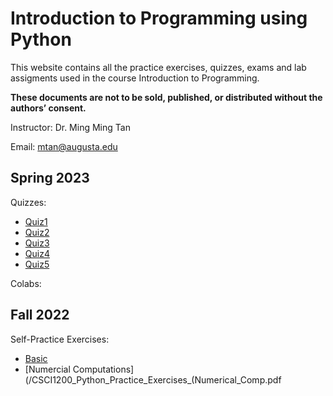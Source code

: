 # Introduction to Programming using Python
This website contains all the practice exercises, quizzes, exams and lab assigments used in the course Introduction to Programming.

**These documents are not to be sold, published, or distributed without the authors’ consent.**

Instructor: Dr. Ming Ming Tan

Email: mtan@augusta.edu

## Spring 2023
Quizzes: 
 * [Quiz1](/CSCI1200_Spring_2023_Quiz_1.pdf)
 * [Quiz2](/CSCI1200_Spring_2023_Quiz_2.pdf)
 * [Quiz3](/CSCI1200_Spring_2023_Quiz_3.pdf)
 * [Quiz4](/CSCI1200_Spring_2023_Quiz_4.pdf)
 * [Quiz5](/CSCI1200_Spring_2023_Quiz_5.pdf)
 
Colabs: 


## Fall 2022
Self-Practice Exercises: 
* [Basic](/CSCI1200_Python_Practice_Exercises_(Basics).pdf)
* [Numercial Computations](/CSCI1200_Python_Practice_Exercises_(Numerical_Comp.pdf
 


